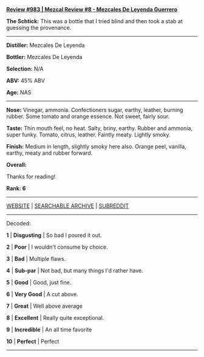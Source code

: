 
[**Review #983 | Mezcal Review #8 - Mezcales De Leyenda Guerrero**]( https://t8ke.review/review-983-mezcales-de-leyenda-guerrero/)

**The Schtick:** This was a bottle that I tried blind and then took a stab at guessing the provenance. 

-----

**Distiller:** Mezcales De Leyenda

**Bottler:** Mezcales De Leyenda

**Selection:** N/A

**ABV:**  45% ABV

**Age:** NAS 

-----

**Nose:**  Vinegar, ammonia. Confectioners sugar, earthy, leather, burning rubber. Some tomato and orange essence. Not sweet, fairly sour.   

**Taste:** Thin mouth feel, no heat. Salty, briny, earthy. Rubber and ammonia, super funky. Tomato, citrus, leather. Faintly meaty. Lightly smoky. 

**Finish:** Medium in length, slightly smoky here also. Orange peel, vanilla, earthy, meaty and rubber forward.  

**Overall:** 

Thanks for reading!

**Rank: 6**



-----

[WEBSITE](https://t8ke.review) | [SEARCHABLE ARCHIVE](https://t8ke.review/review-archive/) | [SUBREDDIT](https://reddit.com/r/t8kereviews)

-----

Decoded:

**1** | **Disgusting** | So bad I poured it out.

**2** | **Poor** | I wouldn't consume by choice.

**3** | **Bad** | Multiple flaws.

**4** | **Sub-par** | Not bad, but many things I'd rather have.

**5** | **Good** | Good, just fine.

**6** | **Very Good** | A cut above.

**7** | **Great** | Well above average

**8** | **Excellent** | Really quite exceptional.

**9** | **Incredible** | An all time favorite

**10** | **Perfect** | Perfect

----

